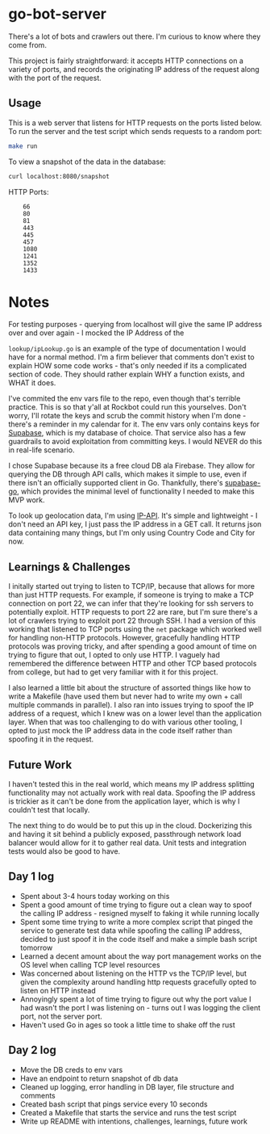 # go-bot-server

There's a lot of bots and crawlers out there. I'm curious to know where they come from.

This project is fairly straightforward: it accepts HTTP connections on a variety of ports, and records the originating IP address of the request along with the port of the request.

## Usage

This is a web server that listens for HTTP requests on the ports listed below. To run the server and the test script which sends requests to a random port:

```sh
make run
```

To view a snapshot of the data in the database:

```sh
curl localhost:8080/snapshot
```

HTTP Ports:
```
	66
	80
	81
	443
	445
	457
	1080
	1241
	1352
	1433
```

# Notes

For testing purposes - querying from localhost will give the same IP address over and over again - I mocked the IP Address of the

`lookup/ipLookup.go` is an example of the type of documentation I would have for a normal method. I'm a firm believer that comments don't exist to explain HOW some code works - that's only needed if its a complicated section of code. They should rather explain WHY a function exists, and WHAT it does.

I've commited the env vars file to the repo, even though that's terrible practice. This is so that y'all at Rockbot could run this yourselves. Don't worry, I'll rotate the keys and scrub the commit history when I'm done - there's a reminder in my calendar for it. The env vars only contains keys for [Supabase](https://supabase.com/), which is my database of choice. That service also has a few guardrails to avoid exploitation from committing keys. I would NEVER do this in real-life scenario.

I chose Supabase because its a free cloud DB ala Firebase. They allow for querying the DB through API calls, which makes it simple to use, even if there isn't an officially supported client in Go. Thankfully, there's [supabase-go](https://github.com/nedpals/supabase-go), which provides the minimal level of functionality I needed to make this MVP work.

To look up geolocation data, I'm using [IP-API](https://ip-api.com/docs/api:json). It's simple and lightweight - I don't need an API key, I just pass the IP address in a GET call. It returns json data containing many things, but I'm only using Country Code and City for now.

## Learnings & Challenges

I initally started out trying to listen to TCP/IP, because that allows for more than just HTTP requests. For example, if someone is trying to make a TCP connection on port 22, we can infer that they're looking for ssh servers to potentially exploit. HTTP requests to port 22 are rare, but I'm sure there's a lot of crawlers trying to exploit port 22 through SSH. I had a version of this working that listened to TCP ports using the `net` package which worked well for handling non-HTTP protocols. However, gracefully handling HTTP protocols was proving tricky, and after spending a good amount of time on trying to figure that out, I opted to only use HTTP. I vaguely had remembered the difference between HTTP and other TCP based protocols from college, but had to get very familiar with it for this project.

I also learned a little bit about the structure of assorted things like how to write a Makefile (have used them but never had to write my own + call multiple commands in parallel). I also ran into issues trying to spoof the IP address of a request, which I knew was on a lower level than the application layer. When that was too challenging to do with various other tooling, I opted to just mock the IP address data in the code itself rather than spoofing it in the request.

## Future Work

I haven't tested this in the real world, which means my IP address splitting functionality may not actually work with real data. Spoofing the IP address is trickier as it can't be done from the application layer, which is why I couldn't test that locally.

The next thing to do would be to put this up in the cloud. Dockerizing this and having it sit behind a publicly exposed, passthrough network load balancer would allow for it to gather real data. Unit tests and integration tests would also be good to have.

## Day 1 log

* Spent about 3-4 hours today working on this
* Spent a good amount of time trying to figure out a clean way to spoof the calling IP address - resigned myself to faking it while running locally
* Spent some time trying to write a more complex script that pinged the service to generate test data while spoofing the calling IP address, decided to just spoof it in the code itself and make a simple bash script tomorrow
* Learned a decent amount about the way port management works on the OS level when calling TCP level resources
* Was concerned about listening on the HTTP vs the TCP/IP level, but given the complexity around handling http requests gracefully opted to listen on HTTP instead
* Annoyingly spent a lot of time trying to figure out why the port value I had wasn't the port I was listening on - turns out I was logging the client port, not the server port.
* Haven't used Go in ages so took a little time to shake off the rust

## Day 2 log
* Move the DB creds to env vars
* Have an endpoint to return snapshot of db data
* Cleaned up logging, error handling in DB layer, file structure and comments
* Created bash script that pings service every 10 seconds
* Created a Makefile that starts the service and runs the test script
* Write up README with intentions, challenges, learnings, future work
